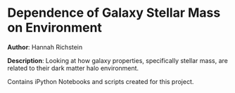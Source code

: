 # Dependence of Galaxy Stellar Mass on Environment
 
__Author__: Hannah Richstein

__Description__: Looking at how galaxy properties, specifically stellar mass, are related to their dark matter halo environment.

Contains iPython Notebooks and scripts created for this project.
